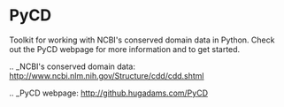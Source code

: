 PyCD
====

  Toolkit for working with NCBI's conserved domain data in Python.  Check out
  the PyCD webpage for more information and to get started.

.. _NCBI's conserved domain data: http://www.ncbi.nlm.nih.gov/Structure/cdd/cdd.shtml

.. _PyCD webpage: http://github.hugadams.com/PyCD


